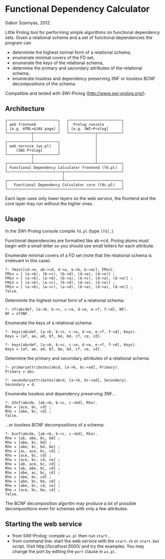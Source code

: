 Functional Dependency Calculator
================================
Gabor Szarnyas, 2012.

Little Prolog tool for performing simple algorithms on functional dependency sets.
Given a relational scheme and a set of functional dependencies the program can
 - determinte the highest normal form of a relational schema,
 - enumerate minimal covers of the FD set,
 - enumerate the keys of the relational schema,
 - determine the primary and secondary attributes of the relational schema,
 - enumerate lossless and dependency preserving 3NF or lossless BCNF decompositions of the schema.
 
Compatible and tested with SWI-Prolog (http://www.swi-prolog.org/).

Architecture
------------
```
┌───────────────────────┐   ┌────────────────────────┐
│ web frontend          │   │  Prolog console        │
│ [e.g. HTML+AJAX page] │   │ [e.g. SWI─Prolog]      │
└───────────┬───────────┘   └────────────┬───────────┘
            │                            │            
┌───────────┴───────────┐                │            
│ web service (ws.pl)   │                │            
│    [SWI-Prolog]       │                │            
└───────────┬───────────┘                │            
            │                            │            
┌───────────┴────────────────────────────┴───────────┐
│ Functional Dependency Calculator frontend (fd.pl)  │
└─────────────────────────┬──────────────────────────┘
                          │                           
┌─────────────────────────┴──────────────────────────┐
│   Functional Dependency Calculator core (fdc.pl)   │
└────────────────────────────────────────────────────┘
```

Each layer uses only lower layers so the web service, the frontend and the core layer may run without the higher ones.

Usage
-----
In the SWI-Prolog console compile ```fd.pl``` (type ```[fd].```).

Functional dependencies are formatted like ab->cd. Prolog atoms must begin with a small letter so you should use small letters for each attribute.


Enumerate minimal covers of a FD set (note that the relational schema is irrelevant in this case).
```
?- fmin([cd->e, ab->cd, d->a, a->b, b->ac], FMin).
FMin = [ (a->b), (b->c), (b->d), (d->a), (d->e)] ;
FMin = [ (a->b), (a->d), (b->a), (b->c), (d->a), (d->e)] ;
FMin = [ (a->b), (a->c), (b->d), (d->a), (d->e)] ;
FMin = [ (a->b), (a->c), (a->d), (b->a), (d->a), (d->e)] ;
false.
```

Determinte the highest normal form of a relational schema:
```
?- nf(abcdef, [a->b, b->c, c->a, d->e, e->f, f->d], NF).
NF = nf3NF.
```
Enumerate the keys of a relational schema:
```
?- keys(abcdef, [a->b, b->c, c->a, d->e, e->f, f->d], Keys).
Keys = [af, ae, ad, bf, be, bd, cf, ce, cd].

?- keys(abcdef, [a->b, b->c, c->a, d->e, e->f, f->d], Keys).
Keys = [af, ae, ad, bf, be, bd, cf, ce, cd].
```

Determine the primary and secondary attributes of a relational schema:
```
?- primaryattributes(abcd, [a->b, bc->ad], Primary).
Primary = abc.

?- secondaryattributes(abcd, [a->b, bc->ad], Secondary).
Secondary = d.
```

Enumerate lossless and dependency preserving 3NF...
```
?- d3nf(abcde, [ab->b, b->c, c->bd], Rho).
Rho = [ace, bc, cd] ;
Rho = [abe, bc, cd] ;
false.
```

...or lossless BCNF decompositions of a schema:
```
?- bcnf(abcde, [ab->b, b->c, c->bd], Rho).
Rho = [ab, abe, bc, bd] ;
Rho = [abe, bc, bd] ;
Rho = [abe, bc, bd, be] ;
Rho = [ac, ace, bc, cd] ;
Rho = [ace, bc, cd] ;
Rho = [ace, bc, cd, ce] ;
Rho = [ab, ace, bc, cd] ;
Rho = [ab, abe, bc, cd] ;
Rho = [abe, ac, bc, cd] ;
Rho = [abe, bc, cd] ;
Rho = [abe, bc, be, cd] ;
Rho = [abe, bc, cd, ce] ;
Rho = [ace, bc, be, cd] ;
false.
```
The BCNF decomposition algoritm may produce a _lot_ of possible decompositions even for schemas with only a few attributes.

Starting the web service
------------------------
 - from SWI-Prolog: compile ```ws.pl``` then run ```start.```.
 - from command line: start the web service with the ```start.sh``` or ```start.bat``` script. Visit http://localhost:5000/ and try the examples. You may change the port by editing the ```port``` clause in ```ws.pl```.

